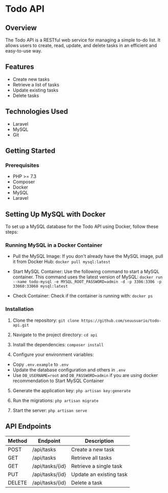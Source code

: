 # Todo API

## Overview
The Todo API is a RESTful web service for managing a simple to-do list. It allows users to create, read, update, and delete tasks in an efficient and easy-to-use way.

## Features
- Create new tasks
- Retrieve a list of tasks
- Update existing tasks
- Delete tasks

## Technologies Used
- Laravel
- MySQL
- Git

## Getting Started

### Prerequisites
- PHP >= 7.3
- Composer
- Docker
- MySQL
- Laravel


## Setting Up MySQL with Docker
To set up a MySQL database for the Todo API using Docker, follow these steps:

### Running MySQL in a Docker Container

- Pull the MySQL Image:
If you don't already have the MySQL image, pull it from Docker Hub:
`docker pull mysql:latest`

- Start MySQL Container:
Use the following command to start a MySQL container. This command uses the latest version of MySQL:
`docker run --name todo-mysql -e MYSQL_ROOT_PASSWORD=admin -d -p 3306:3306 -p 33060:33060 mysql:latest`

- Check Container:
Check if the container is running with:
`docker ps`


### Installation
1. Clone the repository:
`git clone https://github.com/seuusuario/todo-api.git`

2. Navigate to the project directory:
`cd api`

3. Install the dependencies:
`composer install`

4. Configure your environment variables:
- Copy `.env.example` to `.env`
- Update the database configuration and others in `.env`
- Use `DB_USERNAME=root` and `DB_PASSWORD=admin` if you are using docker recommendation to Start MySQL Container

5. Generate the application key:
`php artisan key:generate`

6. Run the migrations:
`php artisan migrate`

7. Start the server:
`php artisan serve`


## API Endpoints

| Method | Endpoint          | Description             |
| ------ | ----------------- | ----------------------- |
| POST   | /api/tasks        | Create a new task       |
| GET    | /api/tasks        | Retrieve all tasks      |
| GET    | /api/tasks/{id}   | Retrieve a single task  |
| PUT    | /api/tasks/{id}   | Update an existing task |
| DELETE | /api/tasks/{id}   | Delete a task           |
